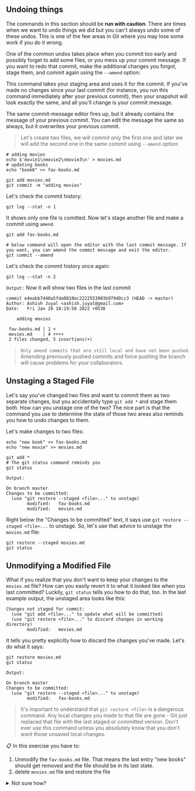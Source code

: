 ## Undoing things

The commands in this section should be **run with caution**. There are times when we want to undo things we did but you can't always undo some of these undos. This is one of the few areas in Git where you may lose some work if you do it wrong.

One of the common undos takes place when you commit too early and possibly forget to add some files, or you mess up your commit message. If you want to redo that commit, make the additional changes you forgot, stage them, and commit again using the `--amend` option:

This command takes your staging area and uses it for the commit. If you've made no changes since your last commit (for instance, you run this command immediately after your previous commit), then your snapshot will look exactly the same, and all you'll change is your commit message.

The same commit-message editor fires up, but it already contains the message of your previous commit. You can edit the message the same as always, but it overwrites your previous commit.

> Let's create two files, we will commit only the first one and later we will add the second one in the same commit using `--amend` option:

```shell
# adding movies
echo $'movie1\nmovie2\nmovie3\n' > movies.md
# updating books
echo "book6" >> fav-books.md

git add movies.md
git commit -m "adding movies"
```

Let's check the commit history:
```
git log --stat -n 1
```
It shows only one file is comitted. Now let's stage another file and make a commit using `amend`.

```shell
git add fav-books.md

# below command will open the editor with the last commit message. If you want, you can amend the commit message and exit the editor.
git commit --amend
```

Let's check the commit history once again:
```
git log --stat -n 2
```
`Output:` Now it will show two files in the last commit
```
commit e4eabb7d40a5fda0810ec2222553903b979d0cc3 (HEAD -> master)
Author: Ashish Juyal <ashish.juyal@gmail.com>
Date:   Fri Jan 28 18:19:58 2022 +0530

    adding movies

 fav-books.md | 1 +
 movies.md    | 4 ++++
 2 files changed, 5 insertions(+)
```

> `Only amend commits that are still local and have not been pushed`. Amending previously pushed commits and force pushing the branch will cause problems for your collaborators.

## Unstaging a Staged File
Let's say you've changed two files and want to commit them as two separate changes, but you accidentally type `git add *` and stage them both. How can you unstage one of the two? 
The nice part is that the command you use to determine the state of those two areas also reminds you how to undo changes to them. 

Let's make changes to two files:

```shell
echo "new book" >> fav-books.md
echo "new movie" >> movies.md

git add *
# The git status command reminds you
git status
```
`Output:`
```
On branch master
Changes to be committed:
  (use "git restore --staged <file>..." to unstage)
        modified:   fav-books.md
        modified:   movies.md
```
Right below the "Changes to be committed" text, it says use `git restore --staged <file>...` to unstage. So, let's use that advice to unstage the `movies.md` file:

```
git restore --staged movies.md
git status
```

## Unmodifying a Modified File
What if you realize that you don't want to keep your changes to the `movies.md` file? How can you easily revert it to what it looked like when you last committed? Luckily, `git status` tells you how to do that, too. In the last example output, the unstaged area looks like this:

```
Changes not staged for commit:
  (use "git add <file>..." to update what will be committed)
  (use "git restore <file>..." to discard changes in working directory)
        modified:   movies.md
```
It tells you pretty explicitly how to discard the changes you've made. Let's do what it says:

```
git restore movies.md
git status
```
`Output:`
```
On branch master
Changes to be committed:
  (use "git restore --staged <file>..." to unstage)
        modified:   fav-books.md
```
> It's important to understand that `git restore <file>` is a dangerous command. Any local changes you made to that file are gone - Git just replaced that file with the last staged or committed version. Don't ever use this command unless you absolutely know that you don't want those unsaved local changes.

📋 In this exercise you have to:
1. Unmodify the `fav-books.md` file. That means the last entry "new books" should get removed and the file should be in its last state.
2. delete `movies.md` file and restore the file

<details>
  <summary>Not sure how?</summary>

```shell
# restoring the file from staged state
git restore --staged fav-books.md
# restoring the file to its previous state
git restore fav-books.md
# delete movies.md
rm movies.md
git status
git restore movies.md
```  
</details>
<br>